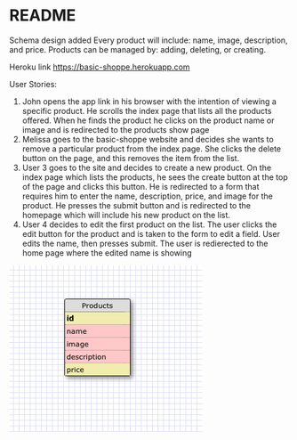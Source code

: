 # README
Schema design added
Every product will include: 
  name, image, description, and price. 
Products can be managed by:
  adding, deleting, or creating.

Heroku link https://basic-shoppe.herokuapp.com

User Stories:
  1. John opens the app link in his browser with the intention   of viewing a specific product. He scrolls the index page that lists all the products offered. When he finds the product he clicks on the product name or image and is redirected to the products show page
  2. Melissa goes to the basic-shoppe website and decides she wants to remove a particular product from the index page. She clicks the delete button on the page, and this removes the item from the list.
  3. User 3 goes to the site and decides to create a new product. On the index page which lists the products, he sees the create button at the top of the page and clicks this button. He is redirected to a form that requires him to enter the name, description, price, and image for the product. He presses the submit button and is redirected to the homepage which will include his new product on the list.
  4. User 4 decides to edit the first product on the list. The user clicks the edit button for the product and is taken to the form to edit a field. User edits the name, then presses submit. The user is redierected to the home page where the edited name is showing
  
![schema](/app/assets/images/schema.png)
